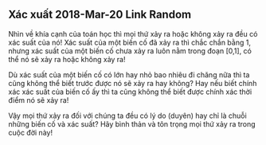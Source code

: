 Xác xuất
2018-Mar-20
Link
Random
-----

Nhìn về khía cạnh của toán học thì mọi thứ xảy ra hoặc không xảy ra đều có xác suất của nó! Xác suất của một biến cố đã xảy ra thì chắc chắn bằng 1, nhưng xác suất của một biến cố chưa xảy ra luôn nằm trong đoạn [0,1], có thể nó sẽ xảy ra hoặc không xảy ra!

Dù xác suất của một biến cố có lớn hay nhỏ bao nhiêu đi chăng nữa thì ta cũng không thể biết trước được nó sẽ xảy ra hay không? Hay nếu biết chính xác xác suất của biến cố ấy thì ta cũng không thể biết được chính xác thời điểm nó sẽ xảy ra!

Vậy mọi thứ xảy ra đối với chúng ta đều có lý do (duyên) hay chỉ là chuỗi những biến cố và xác suất? Hãy bình thản và tôn trọng mọi thứ xảy ra trong cuộc đời này!